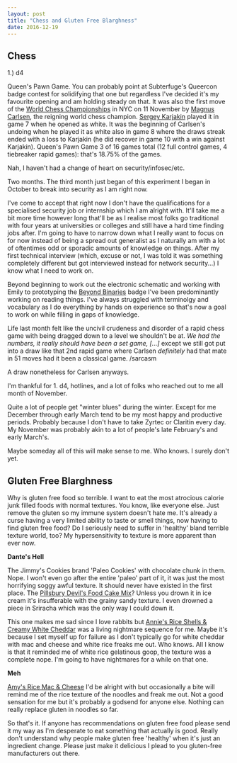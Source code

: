 ```yaml
---
layout: post
title: "Chess and Gluten Free Blarghness"
date: 2016-12-19
---
```


## Chess

1.) d4

Queen's Pawn Game. You can probably point at Subterfuge's Queercon badge contest for solidifying that one but regardless I've decided it's my favourite opening and am holding steady on that. It was also the first move of the [World Chess Championships](https://en.wikipedia.org/wiki/World_Chess_Championship_2016) in NYC on 11 November by [Magnus Carlsen](https://en.wikipedia.org/wiki/Magnus_Carlsen), the reigning world chess champion. [Sergey Karjakin](https://en.wikipedia.org/wiki/Sergey_Karjakin) played it in game 7 when he opened as white. It was the beginning of Carlsen's undoing when he played it as white also in game 8 where the draws streak ended with a loss to Karjakin (he did recover in game 10 with a win against Karjakin). Queen's Pawn Game 3 of 16 games total (12 full control games, 4 tiebreaker rapid games): that's 18.75% of the games.

Nah, I haven't had a change of heart on security/infosec/etc.

Two months. The third month just began of this experiment I began in October to break into security as I am right now.

I've come to accept that right now I don't have the qualifications for a specialised security job or internship which I am alright with. It'll take me a bit more time however long that'll be as I realise most folks go traditional with four years at universities or colleges and still have a hard time finding jobs after. I'm going to have to narrow down what I really want to focus on for now instead of being a spread out generalist as I naturally am with a lot of oftentimes odd or sporadic amounts of knowledge on things. After my first technical interview (which, excuse or not, I was told it was something completely different but got interviewed instead for network security...) I know what I need to work on.

Beyond beginning to work out the electronic schematic and working with Emily to prototyping the [Beyond Binaries](https://beyondbinaries.github.io/faq/) badge I've been predominantly working on reading things. I've always struggled with terminolgy and vocabulary as I do everything by hands on experience so that's now a goal to work on while filling in gaps of knowledge.

Life last month felt like the uncivil crudeness and disorder of a rapid chess game with being dragged down to a level we shouldn't be at. *We had the numbers, it really should have been a set game, [...]* except we still got put into a draw like that 2nd rapid game where Carlsen *definitely* had that mate in 51 moves had it been a classical game. /sarcasm

A draw nonetheless for Carlsen anyways.

I'm thankful for 1. d4, hotlines, and a lot of folks who reached out to me all month of November.

Quite a lot of people get "winter blues" during the winter. Except for me December through early March tend to be my most happy and productive periods. Probably because I don't have to take Zyrtec or Claritin every day. My November was probably akin to a lot of people's late February's and early March's.

Maybe someday all of this will make sense to me. Who knows. I surely don't yet.

## Gluten Free Blarghness

Why is gluten free food so terrible. I want to eat the most atrocious calorie junk filled foods with normal textures. You know, like everyone else. Just remove the gluten so my immune system doesn't hate me. It's already a curse having a very limited ability to taste or smell things, now having to find gluten free food? Do I seriously need to suffer in 'healthy' bland terrible texture world, too? My hypersensitivity to texture is more apparent than ever now.

**Dante's Hell**

The Jimmy's Cookies brand 'Paleo Cookies' with chocolate chunk in them. Nope. I won't even go after the entire 'paleo' part of it, it was just the most horrifying soggy awful texture. It should never have existed in the first place. The [Pillsbury Devil's Food Cake Mix](http://www.pillsburybaking.com/products/gluten-free-devils-food-premium-cake-mix-1680)? Unless you drown it in ice cream it's insufferable with the grainy sandy texture. I even drowned a piece in Sriracha which was the only way I could down it.

This one makes me sad since I love rabbits but [Annie's Rice Shells & Creamy White Cheddar](http://www.annies.com/products/pastas/gluten-free-rice-shells-creamy-white-cheddar) was a living nightmare sequence for me. Maybe it's because I set myself up for failure as I don't typically go for white cheddar with mac and cheese and white rice freaks me out. Who knows. All I know is that it reminded me of white rice gelatinous goop, the texture was a complete nope. I'm going to have nightmares for a while on that one.

**Meh**

[Amy's Rice Mac & Cheese](http://www.amys.com/products/product-detail/gluten-free/000045) I'd be alright with but occasionally a bite will remind me of the rice texture of the noodles and freak me out. Not a good sensation for me but it's probably a godsend for anyone else. Nothing can really replace gluten in noodles so far.

So that's it. If anyone has recommendations on gluten free food please send it my way as I'm desperate to eat something that actually is good. Really don't understand why people make gluten free 'healthy' when it's just an ingredient change. Please just make it delicious I plead to you gluten-free manufacturers out there.
